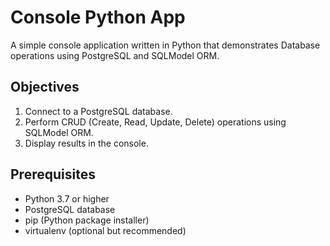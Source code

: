 # Console Python App

A simple console application written in Python that demonstrates Database operations using PostgreSQL and SQLModel ORM.

## Objectives

1. Connect to a PostgreSQL database.
2. Perform CRUD (Create, Read, Update, Delete) operations using SQLModel ORM.
3. Display results in the console.


## Prerequisites
- Python 3.7 or higher
- PostgreSQL database
- pip (Python package installer)
- virtualenv (optional but recommended)

